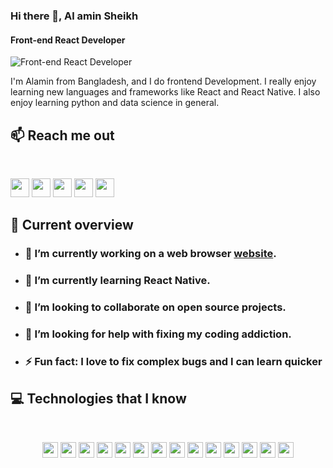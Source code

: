 ### Hi there 👋, Al amin Sheikh
#### Front-end React Developer
![Front-end React Developer](https://i.ibb.co/WvbHtCb/alamin-linkedin-banner.png)

I'm Alamin from Bangladesh, and I do frontend Development. I really enjoy learning new languages and frameworks like React and React Native. I also enjoy learning python and data science in general. 

## :mailbox: Reach me out

<br />

[<img height="30" src="https://img.shields.io/badge/LinkedIn-0077B5?style=flat-square&logo=linkedin&logoColor=white">](https://www.linkedin.com/in/azalamin) [<img height="30" src="https://img.shields.io/badge/Facebook-1877F2?style=flat-square&logo=facebook&logoColor=white">](https://www.facebook.com/me.azalamin) [<img height="30" src="https://img.shields.io/badge/Twitter-1DA1F2?style=flat-square&logo=twitter&logoColor=white">](https://twitter.com/azalamins) [<img height="30" src="https://img.shields.io/badge/Instagram-E4405F?style=flat-square&logo=instagram&logoColor=white">](https://www.instagram.com/me.azalamin) [<img height="30" src="https://img.shields.io/badge/dev.to-0A0A0A?style=for-the-badge&logo=dev.to&logoColor=white">](https://dev.to/azalamin)
<br />

## :eyes: Current overview

- ### 🔭 I’m currently working on a web browser [website](https://digital-electronics-1f619.web.app/). 
- ### 🌱 I’m currently learning React Native. 
- ### 👯 I’m looking to collaborate on open source projects. 
- ### 🤔 I’m looking for help with fixing my coding addiction. 
- ### ⚡ Fun fact: I love to fix complex bugs and I can learn quicker

## :computer: Technologies that I know
<br>
<p align="center">
<img src="https://img.shields.io/badge/HTML5-E34F26?style=for-the-badge&logo=html5&logoColor=white" height="25"/> <img src="https://img.shields.io/badge/CSS3-1572B6?style=for-the-badge&logo=css3&logoColor=white" height="25"/> <img src="https://img.shields.io/badge/javascript-F7DF1E.svg?&style=for-the-badge&logo=javascript&logoColor=white" height="25"/> <img src="https://img.shields.io/badge/React-20232A?style=for-the-badge&logo=react&logoColor=61DAFB" height="25"/> <img src="https://img.shields.io/badge/React_Router-CA4245?style=for-the-badge&logo=react-router&logoColor=white" height="25"/> <img src=" 	https://img.shields.io/badge/Sass-CC6699?style=for-the-badge&logo=sass&logoColor=white" height="25"/> <img src="https://img.shields.io/badge/Material--UI-0081CB?style=for-the-badge&logo=material-ui&logoColor=white" height="25"/> <img src="https://img.shields.io/badge/Bootstrap-563D7C?style=for-the-badge&logo=bootstrap&logoColor=white" height="25"/> <img src="https://img.shields.io/badge/Tailwind_CSS-38B2AC?style=for-the-badge&logo=tailwind-css&logoColor=white" height="25"/> <img src="https://img.shields.io/badge/Netlify-00C7B7?style=for-the-badge&logo=netlify&logoColor=white" height="25"/> <img src="https://img.shields.io/badge/Heroku-430098?style=for-the-badge&logo=heroku&logoColor=white" height="25"/> <img src="https://img.shields.io/badge/firebase-FFCA28.svg?&style=for-the-badge&logo=firebase&logoColor=white" height="25"/> <img src="https://img.shields.io/badge/Node.js-43853D?style=for-the-badge&logo=node.js&logoColor=white" height="25"/> <img src=" https://img.shields.io/badge/MongoDB-4EA94B?style=for-the-badge&logo=mongodb&logoColor=white" height="25"/>
</p><br/>

